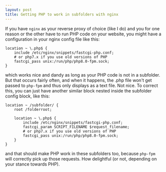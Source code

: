 ```yaml
---
layout: post
title: Getting PHP to work in subfolders with nginx
---
```


If you have `nginx` as your reverse proxy of choice (like I do) and you for one reason or the other have to run PHP code on your website, you might have a configuration in your nginx config file like this:

```nginx
location ~ \.php$ {
    include /etc/nginx/snippets/fastcgi-php.conf;
    # or php7.x if you use old versions of PHP
    fastcgi_pass unix:/run/php/php8.0-fpm.sock; 
}
```
which works nice and dandy as long as your PHP code is not in a subfolder. But that occurs fairly often, and when it happens, the .php file won't get passed to `php-fpm` and thus only displays as a text file. Not nice. To correct this, you can just have another similar block nested inside the subfolder config block, like this:

```nginx
location ~ /subfolder/ {
    root /folderroot;

    location ~ \.php$ {
        include /etc/nginx/snippets/fastcgi-php.conf;
        fastcgi_param SCRIPT_FILENAME $request_filename;
        # or php7.x if you use old versions of PHP
        fastcgi_pass unix:/run/php/php8.0-fpm.sock;
    }
}
```

and that should make PHP work in these subfolders too, because `php-fpm` will correctly pick up those requests. How delightful (or not, depending on your stance towards PHP).